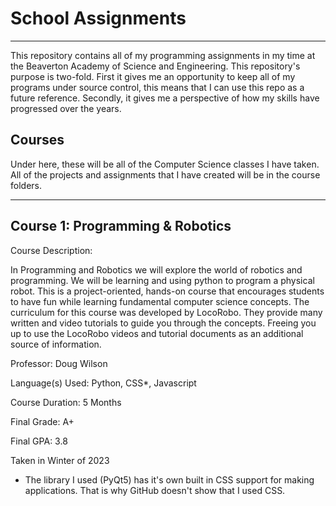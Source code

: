 # School Assignments
---
This repository contains all of my programming assignments in my time at the Beaverton Academy of Science and Engineering. This repository's purpose is two-fold. First it gives me an opportunity to keep all of my programs under source control, this means that I can use this repo as a future reference. Secondly, it gives me a perspective of how my skills have progressed over the years.

Courses
---
Under here, these will be all of the Computer Science classes I have taken. All of the projects and assignments that I have created will be in the course folders.

----
Course 1: Programming & Robotics
----------------------------------------
Course Description: 

In Programming and Robotics we will explore the world of robotics and programming. We will be learning and using python to program a physical robot.  This is a project-oriented, hands-on course that encourages students to have fun while learning fundamental computer science concepts. The curriculum for this course was developed by LocoRobo.  They provide many written and video tutorials to guide you through the concepts. Freeing you up to use the LocoRobo videos and tutorial documents as an additional source of information.

Professor: Doug Wilson

Language(s) Used: Python, CSS*, Javascript

Course Duration: 5 Months

Final Grade: A+

Final GPA: 3.8

Taken in Winter of 2023

* The library I used (PyQt5) has it's own built in CSS support for making applications. That is why GitHub doesn't show that I used CSS.
